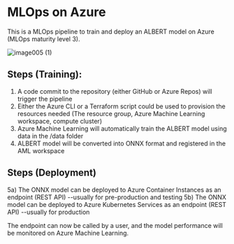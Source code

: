 # MLOps on Azure

This is a MLOps pipeline to train and deploy an ALBERT model on Azure (MLOps maturity level 3).

![image005 (1)](https://user-images.githubusercontent.com/81354022/147899076-8a406133-e338-47f5-b278-2aea2347a2d1.jpg)

## Steps (Training):
1) A code commit to the repository (either GitHub or Azure Repos) will trigger the pipeline
2) Either the Azure CLI or a Terraform script could be used to provision the resources needed (The resource group, Azure Machine Learning workspace, compute cluster)
3) Azure Machine Learning will automatically train the ALBERT model using data in the /data folder
4) ALBERT model will be converted into ONNX format and registered in the AML workspace

## Steps (Deployment) 
5a) The ONNX model can be deployed to Azure Container Instances as an endpoint (REST API) --usually for pre-production and testing
5b) The ONNX model can be deployed to Azure Kubernetes Services as an endpoint (REST API) --usually for production

The endpoint can now be called by a user, and the model performance will be monitored on Azure Machine Learning.
